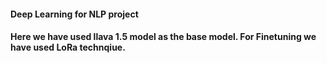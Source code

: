 #### Deep Learning for NLP project
#### Here we have used llava 1.5 model as the base model. For Finetuning we have used LoRa technqiue.
